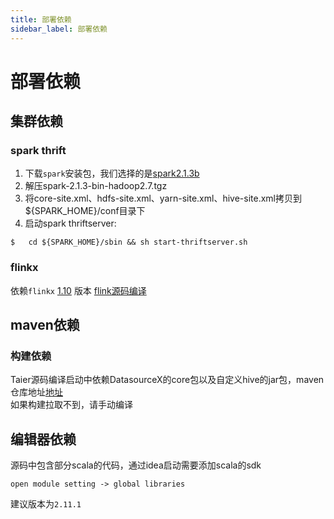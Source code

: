 ```yaml
---
title: 部署依赖
sidebar_label: 部署依赖
---
```


# 部署依赖
## 集群依赖
### spark thrift
1. 下载`spark`安装包，我们选择的是[spark2.1.3b](https://archive.apache.org/dist/spark/spark-2.1.3/spark-2.1.3-bin-hadoop2.7.tgz)
2. 解压spark-2.1.3-bin-hadoop2.7.tgz
3. 将core-site.xml、hdfs-site.xml、yarn-site.xml、hive-site.xml拷贝到${SPARK_HOME}/conf目录下
4. 启动spark thriftserver:
```shell
$   cd ${SPARK_HOME}/sbin && sh start-thriftserver.sh
```

### flinkx
依赖`flinkx` [1.10](https://github.com/DTStack/flinkx/releases/tag/1.10.5) 版本
[flink源码编译](https://github.com/DTStack/flinkx/blob/master/docs/quickstart.md)

## maven依赖
### 构建依赖
Taier源码编译启动中依赖DatasourceX的core包以及自定义hive的jar包，maven仓库地址[地址](https://repo1.maven.org/maven2/com/dtstack/)  
如果构建拉取不到，请手动编译
## 编辑器依赖
源码中包含部分scala的代码，通过idea启动需要添加scala的sdk 
```editorconfig
open module setting -> global libraries
```
建议版本为`2.11.1`

